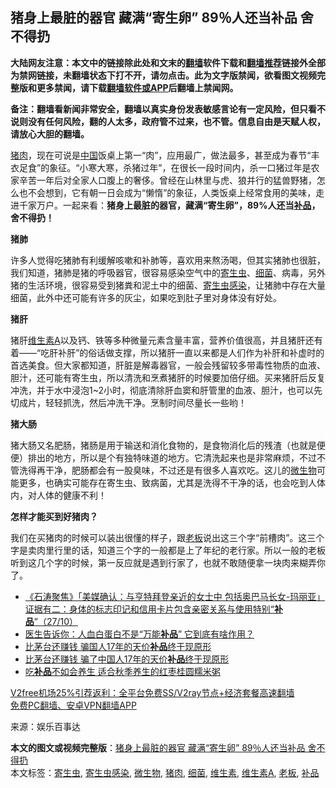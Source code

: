  <h2>猪身上最脏的器官 藏满“寄生卵” 89％人还当补品 舍不得扔</h2> <p class="notice"><b>大陆网友注意：本文中的链接除此处和文末的<a href="https://github.com/bannedbook/fanqiang" >翻墙</a>软件下载和<a href="https://github.com/killgcd/justmysocks/blob/master/README.md">翻墙推荐</a>链接外全部为禁网链接，未翻墙状态下打不开，请勿点击。此为文字版禁闻，欲看图文视频完整版和更多禁闻，请下载<a href="https://github.com/bannedbook/fanqiang">翻墙软件或APP</a>后翻墙上禁闻网。</p><p>备注：翻墙看新闻非常安全，翻墙以真实身份发表敏感言论有一定风险，但只看不说则没有任何风险，翻的人太多，政府管不过来，也不管。信息自由是天赋人权，请放心大胆的翻墙。</b></p>  <div class="entry"> <p><a href="https://www.bannedbook.org/bnews/tag/%E7%8C%AA%E8%82%89/" class="st_tag internal_tag" rel="tag" title="标签 猪肉 下的日志">猪肉</a>，现在可说是<span class='wp_keywordlink_affiliate'><a href="https://www.bannedbook.org/" title="中国" target="_blank">中国</a></span>饭桌上第一“肉”，应用最广，做法最多，甚至成为春节“丰衣足食”的象征。“小寒大寒，杀猪过年”，在很长一段时间内，杀一口猪过年是农家辛苦一年后对全家人口腹上的奢侈。曾经在山林里与虎、狼并行的猛兽野猪，怎么也不会想到，它有朝一日会成为“懒惰”的象征，人类饭桌上经常食用的美味，走进千家万户。一起来看：<strong>猪身上最脏的器官，藏满“寄生卵”，89%人还当<a href="https://www.bannedbook.org/bnews/tag/%E8%A1%A5%E5%93%81/" class="st_tag internal_tag" rel="tag" title="标签 补品 下的日志">补品</a>，舍不得扔！</strong></p> <p><strong>猪肺</strong></p> <p>许多人觉得吃猪肺有利缓解咳嗽和补肺等，喜欢用来熬汤喝，但其实猪肺也很脏，我们知道，猪肺是猪的呼吸器官，很容易感染空气中的<a href="https://www.bannedbook.org/bnews/tag/%e5%af%84%e7%94%9f%e8%99%ab/" class="st_tag internal_tag" rel="tag" title="标签 寄生虫 下的日志">寄生虫</a>、<a href="https://www.bannedbook.org/bnews/tag/%E7%BB%86%E8%8F%8C/" class="st_tag internal_tag" rel="tag" title="标签 细菌 下的日志">细菌</a>、病毒，另外猪的生活环境，很容易受到猪粪和泥土中的细菌、<a href="https://www.bannedbook.org/bnews/tag/%E5%AF%84%E7%94%9F%E8%99%AB%E6%84%9F%E6%9F%93/" class="st_tag internal_tag" rel="tag" title="标签 寄生虫感染 下的日志">寄生虫感染</a>，让猪肺中存在大量细菌，此外中还可能有许多的灰尘，如果吃到肚子里对身体没有好处。</p>  <p><strong>猪肝</strong></p> <p>猪肝<a href="https://www.bannedbook.org/bnews/tag/%e7%bb%b4%e7%94%9f%e7%b4%a0a/" class="st_tag internal_tag" rel="tag" title="标签 维生素A 下的日志">维生素A</a>以及钙、铁等多种微量元素含量丰富，营养价值很高，并且猪肝还有着——“吃肝补肝”的俗话做支撑，所以猪肝一直以来都是人们作为补肝和补虚时的首选美食。但大家都知道，肝脏是解毒器官，一般会残留较多带毒性物质的血液、胆汁，还可能有寄生虫，所以清洗和烹煮猪肝的时候要加倍仔细。买来猪肝后反复冲洗，并于水中浸泡1~2小时，彻底清除肝血窦和肝管里的血液、胆汁，也可以先切成片，轻轻抓洗，然后冲洗干净。烹制时间尽量长一些哟！</p> <p><strong>猪大肠</strong></p>  <p>猪大肠又名肥肠，猪肠是用于输送和消化食物的，是食物消化后的残渣（也就是便便）排出的地方，所以是个有独特味道的地方。它清洗起来也是非常麻烦，不过不管洗得再干净，肥肠都会有一股臭味，不过还是有很多人喜欢吃。这儿的<a href="https://www.bannedbook.org/bnews/tag/%e5%be%ae%e7%94%9f%e7%89%a9/" class="st_tag internal_tag" rel="tag" title="标签 微生物 下的日志">微生物</a>可能更多，也确实可能存在寄生虫、致病菌，尤其是洗得不干净的话，也会吃到人体内，对人体的健康不利！</p> <p><strong>怎样才能买到好猪肉？</strong></p> <p>我们在买猪肉的时候可以装出很懂的样子，跟<a href="https://www.bannedbook.org/bnews/tag/%e8%80%81%e6%9d%bf/" class="st_tag internal_tag" rel="tag" title="标签 老板 下的日志">老板</a>说出这三个字“前槽肉”。这三个字是卖肉里行里的话，知道三个字的一般都是上了年纪的老行家。所以一般的老板听到这几个字的时候，第一反应就是遇到行家了，也就不敢随便拿一块肉来糊弄你了。</p>  <ul class='op-related-articles' title='相关阅读'> <li><a href='https://www.bannedbook.org/bnews/bannedvideo/20201028/1421320.html' target='_blank'>《石涛聚焦》「美媒确认：与亨特拜登亲近的女士中 包括奥巴马长女-玛丽亚」证据有二：身体的标志印记和信用卡片包含亲密关系与使用特别“<b>补品</b>”（27/10）</a></li> <li><a href='https://www.bannedbook.org/bnews/health/20201024/1419363.html' target='_blank'>医生告诉你：人血白蛋白不是“万能<b>补品</b>” 它到底有啥作用？</a></li> <li><a href='https://www.bannedbook.org/bnews/cbnews/20200901/1389287.html' target='_blank'>比茅台还赚钱 骗国人17年的天价<b>补品</b>终于现原形</a></li> <li><a href='https://www.bannedbook.org/bnews/baitai/20200831/1388556.html' target='_blank'>比茅台还赚钱 骗了中国人17年的天价<b>补品</b>终于现原形</a></li> <li><a href='https://www.bannedbook.org/bnews/comments/20200828/1387320.html' target='_blank'>吃<b>补品</b>不如会养生 适合秋季养生的红枣桂圆糯米粥</a></li> </ul> <p class="texttj"> <a href="https://github.com/bannedbook/fanqiang/wiki/V2ray%E6%9C%BA%E5%9C%BA" target="_blank">V2free机场25%引荐返利：全平台免费SS/V2ray节点+经济套餐高速翻墙</a><br/> <a href="https://github.com/bannedbook/fanqiang/wiki/%E7%A6%81%E9%97%BB%E7%BD%91%E5%AE%89%E5%8D%93%E7%BF%BB%E5%A2%99%E6%96%B0%E9%97%BBAPP" target="_blank">免费PC翻墙、安卓VPN翻墙APP</a></p><p> 来源：娱乐百事达 </p><a name='sharetosocial'></a>       <div><b>本文的图文或视频完整版</b>：<a href='https://www.bannedbook.org/bnews/health/20201210/1445198.html'>猪身上最脏的器官 藏满“寄生卵” 89％人还当补品 舍不得扔</a></div>  </div><!--END ENTRY--> <div class="postfooter"> <div>本文标签：<a href="https://www.bannedbook.org/bnews/tag/%e5%af%84%e7%94%9f%e8%99%ab/" rel="tag">寄生虫</a>, <a href="https://www.bannedbook.org/bnews/tag/%E5%AF%84%E7%94%9F%E8%99%AB%E6%84%9F%E6%9F%93/" rel="tag">寄生虫感染</a>, <a href="https://www.bannedbook.org/bnews/tag/%e5%be%ae%e7%94%9f%e7%89%a9/" rel="tag">微生物</a>, <a href="https://www.bannedbook.org/bnews/tag/%E7%8C%AA%E8%82%89/" rel="tag">猪肉</a>, <a href="https://www.bannedbook.org/bnews/tag/%E7%BB%86%E8%8F%8C/" rel="tag">细菌</a>, <a href="https://www.bannedbook.org/bnews/tag/%E7%BB%B4%E7%94%9F%E7%B4%A0/" rel="tag">维生素</a>, <a href="https://www.bannedbook.org/bnews/tag/%e7%bb%b4%e7%94%9f%e7%b4%a0a/" rel="tag">维生素A</a>, <a href="https://www.bannedbook.org/bnews/tag/%e8%80%81%e6%9d%bf/" rel="tag">老板</a>, <a href="https://www.bannedbook.org/bnews/tag/%E8%A1%A5%E5%93%81/" rel="tag">补品</a></div>  </div><!--END POSTFOOTER--> 